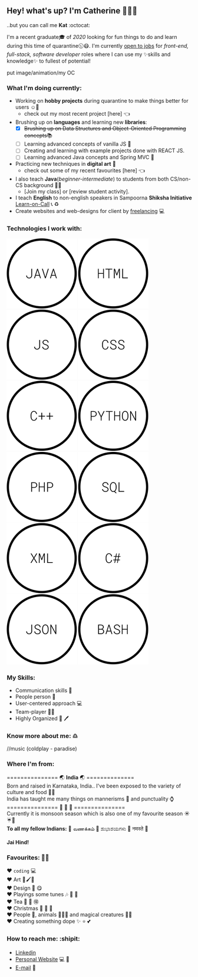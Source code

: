 <!--
- 🔭 I’m currently working on 
- 🌱 I’m currently learning ...
- 👯 I’m looking to collaborate on ...
- 🤔 I’m looking for help with ...
- 💬 Ask me about...
- 😄 Pronouns: She/Her
- ⚡ Fun fact: ...-->
## Hey! what's up? I'm Catherine 👋:ok_woman:
..but you can call me **Kat** :octocat: </br>

I'm a recent graduate:mortar_board: of _2020_ looking for fun things to do and learn during this time of quarantine:clock1030::mask:. I'm currently [open to jobs](catherinewinsletj@gmail.com) for _front-end, full-stack, software developer_ roles where I can use my :sparkles:skills and knowledge:sparkles: to fullest of potential!

put image/animation/my OC

### What I'm doing currently:
* Working on **hobby projects** during quarantine to make things better for users :relaxed::revolving_hearts:
  * check out my most recent project [here] :point_left:
* Brushing up on **languages** and learning new **libraries**:
  - [x] <del>Brushing up on Data Structures and Object-Oriented Programming concepts</del>:books:
  - [ ] Learning advanced concepts of vanilla JS :icecream:
  - [ ] Creating and learning with example projects done with REACT JS.
  - [ ] Learning advanced Java concepts and Spring MVC :book:
* Practicing new techniques in **digital art** :art:
  * check out some of my recent favourites [here] :point_left:
* I also teach **Java**(_beginner-intermediate_) to students from both CS/non-CS background :two_women_holding_hands::two_men_holding_hands:
  * [Join my class] or [review student activity].
* I teach **English** to non-english speakers in Sampoorna **Shiksha Initiative** [Learn-on-Call](google.com) :telephone_receiver: :recycle:
* Create websites and web-designs for client by [freelancing](google.com) :computer:

### Technologies I work with:
![Java](/images/Java.png)
![HTML](/images/Java-1.png)
![JS](/images/Java-2.png)
![CSS](/images/Java-3.png)
![C++](/images/Java-4.png)
![Python](/images/Java-5.png)
![PHP](/images/Java-6.png)
![SQL](/images/Java-7.png)
![XML](/images/Java-8.png)
![C#](/images/Java-9.png)
![JSON](/images/Java-10.png)
![Bash](/images/Java-11.png)

### My Skills:
* Communication skills :speech_balloon:
* People person :couple:
* User-centered approach :computer:
* Team-player :ok_woman:
* Highly Organized :pencil: :pen:

### Know more about me: :libra:
//music (coldplay - paradise)

### Where I'm from:
=============== :earth_asia: **India** :earth_asia: ==============</br>
Born and raised in Karnataka, India.. I've been exposed to the variety of culture and food :gem::gem:</br>
India has taught me many things on mannerisms :blossom: and punctuality :watch:</br>
=============== :see_no_evil: :hear_no_evil: :speak_no_evil: ===============</br>
Currently it is monsoon season which is also one of my favourite season :sunny::umbrella::leaves:</br>
**To all my fellow Indians:** :pray: வணக்கம் :pray: ಶುಭಾಶಯಗಳು :pray: नमस्ते :pray:</br>
#### Jai Hind!

### Favourites: :100::100:
:hearts: ```coding``` :computer: </br>
:hearts:  Art :art::paintbrush::triangular_ruler:</br>
:hearts:  Design :crystal_ball: :yum:</br>
:hearts:  Playings some tunes :notes: :musical_score: :guitar:</br>
:hearts:  Tea :tea: :bamboo: :ideograph_advantage:</br>
:hearts:  Christmas :christmas_tree: :santa: :gift:</br>
:hearts:  People :couple:, animals :paw_prints::dog::cat: and magical creatures :dragon::dizzy:</br>
:hearts:  Creating something dope :sparkles: :star: :two_hearts:</br>

### How to reach me: :shipit:
* [Linkedin](https://www.linkedin.com/in/catherine-winslet)  <img height="16" width="16" src="https://cdn.jsdelivr.net/npm/simple-icons@v3/icons/linkedin.svg" />
* [Personal Website](google.com) :computer: :gem:
* [E-mail](catherinewinsletj@gmail.com) :speech_balloon:
